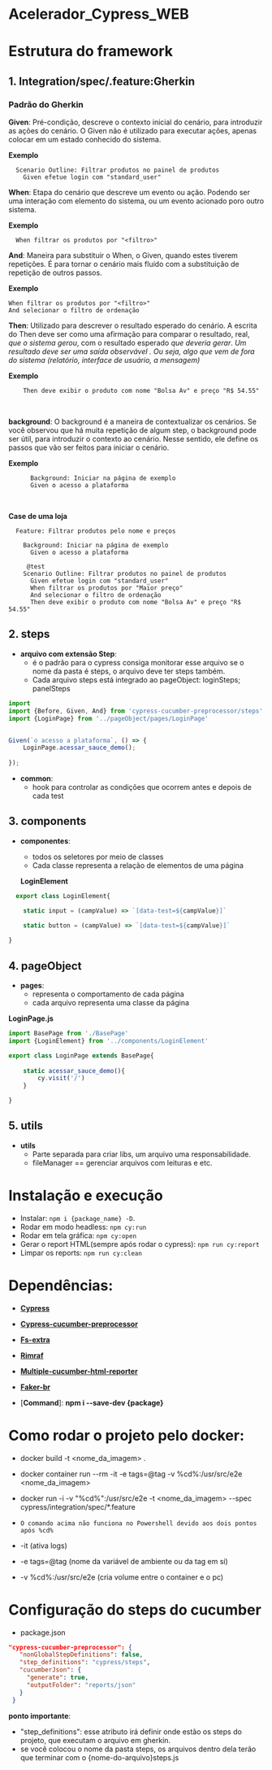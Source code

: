 # Acelerador_Cypress_WEB

# Estrutura do framework

## 1. Integration/spec/.feature:Gherkin
 
### **Padrão do Gherkin**  

  **Given**: Pré-condição, descreve o contexto inicial do cenário, 
    para introduzir as ações do cenário. 
  O Given não é utilizado para executar ações, apenas colocar em
  um estado conhecido do sistema.
  
  **Exemplo**
  ~~~gherkin
    Scenario Outline: Filtrar produtos no painel de produtos
      Given efetue login com "standard_user"
  ~~~

  **When**: Etapa do cenário que descreve um evento ou ação. Podendo
  ser uma interação com elemento do sistema, ou um evento acionado 
  poro outro sistema.
  
  **Exemplo**

~~~gherkin
  When filtrar os produtos por "<filtro>"
~~~

  **And**: Maneira para substituir o When, o Given, quando estes tiverem repetições. É para tornar o cenário mais fluído com a substituição de repetição de outros passos.

  **Exemplo**

~~~gherkin
When filtrar os produtos por "<filtro>"
And selecionar o filtro de ordenação
~~~

  **Then**: Utilizado para descrever o resultado esperado do cenário.
  A escrita do Then deve ser como uma afirmação para comparar o resultado,
  real, *que o sistema gerou*, com o resultado esperado *que deveria gerar*.
  *Um resultado deve ser uma saída observável . Ou seja, algo que vem de fora do sistema (relatório, interface de usuário, a mensagem)*

  **Exemplo**
  
~~~gherkin
    Then deve exibir o produto com nome "Bolsa Av" e preço "R$ 54.55"
~~~
<br>

**background**: O background é a maneira de contextualizar os cenários. Se você observou que há muita repetição de algum step,
 o background pode ser útil, para introduzir o contexto ao cenário. Nesse sentido, ele define os passos que vão ser feitos para
 iniciar o cenário.
 

  **Exemplo**
  
~~~gherkin
      Background: Iniciar na página de exemplo
      Given o acesso a plataforma
~~~
<br>


**Case de uma loja**

~~~gherkin
  Feature: Filtrar produtos pelo nome e preços

    Background: Iniciar na página de exemplo
      Given o acesso a plataforma
       
     @test
    Scenario Outline: Filtrar produtos no painel de produtos
      Given efetue login com "standard_user"
      When filtrar os produtos por "Maior preço"
      And selecionar o filtro de ordenação
      Then deve exibir o produto com nome "Bolsa Av" e preço "R$ 54.55"
~~~

 ## 2. steps
 * **arquivo com extensão Step**:
    - é o padrão para o cypress consiga monitorar esse arquivo
      se o nome da pasta é steps, o arquivo deve ter steps também.
    - Cada arquivo steps está integrado ao pageObject: loginSteps; panelSteps

~~~javascript
import 
import {Before, Given, And} from 'cypress-cucumber-preprocessor/steps'
import {LoginPage} from '../pageObject/pages/LoginPage'


Given(`o acesso a plataforma`, () => {
	LoginPage.acessar_sauce_demo();
	
});

~~~

  * **common**:
    - hook para controlar as condições que ocorrem antes e depois de cada test

## 3. components 

* **componentes**:
    - todos os seletores por meio de classes 
    - Cada classe representa a relação de elementos de uma página
  
  **LoginElement**
~~~javascript  
  export class LoginElement{

    static input = (campValue) => `[data-test=${campValue}]`

    static button = (campValue) => `[data-test=${campValue}]`
    
}
~~~


## 4. pageObject

* **pages**:
  - representa o comportamento de cada página
  - cada arquivo representa uma classe da página

**LoginPage.js**
~~~javascript
import BasePage from './BasePage'
import {LoginElement} from '../components/LoginElement'

export class LoginPage extends BasePage{
    
    static acessar_sauce_demo(){
        cy.visit('/')
    }

}
~~~



## 5. utils
  * **utils**
    - Parte separada para criar libs, um arquivo uma responsabilidade. 
    - fileManager == gerenciar arquivos com leituras e etc.



# Instalação e execução

  * Instalar: `npm i {package_name} -D`.
  * Rodar em modo headless: `npm cy:run`
  * Rodar em tela gráfica: `npm cy:open`
  * Gerar o report HTML(sempre após rodar o cypress): `npm run cy:report`
  * Limpar os reports: `npm run cy:clean`

# Dependências:

  * [**Cypress**](https://www.cypress.io/)
  * [**Cypress-cucumber-preprocessor**](https://github.com/TheBrainFamily/cypress-cucumber-preprocessor)
  * [**Fs-extra**](https://www.npmjs.com/package/fs-extra)
  * [**Rimraf**](https://www.npmjs.com/package/rimraf)
  * [**Multiple-cucumber-html-reporter**](https://www.npmjs.com/package/multiple-cucumber-html-reporter)
  * [**Faker-br**](https://www.npmjs.com/package/faker-br)

  * [**Command**]: **npm i --save-dev {package}**



# Como rodar o projeto pelo docker:

  * docker build -t <nome_da_imagem> .
  * docker container run --rm -it -e tags=@tag -v %cd%:/usr/src/e2e <nome_da_imagem>
  * docker run -i -v "%cd%":/usr/src/e2e -t <nome_da_imagem> --spec cypress/integration/spec/*.feature 
  * `O comando acima não funciona no Powershell devido aos dois pontos após %cd%`

  * -it (ativa logs) 
  * -e tags=@tag (nome da variável de ambiente ou da tag em sí) 
  * -v %cd%:/usr/src/e2e (cria volume entre o container e o pc) 


# Configuração do steps do cucumber

 * package.json
 ~~~json
 "cypress-cucumber-preprocessor": {
    "nonGlobalStepDefinitions": false,
    "step_definitions": "cypress/steps", 
    "cucumberJson": {
      "generate": true,
      "outputFolder": "reports/json"
    }
  }
 ~~~
 **ponto importante**: 
 - "step_definitions": esse atributo irá definir onde estão os steps do projeto, que executam o arquivo em gherkin.
 - se você colocou o nome da pasta steps, os arquivos dentro dela terão que terminar com o {nome-do-arquivo}steps.js
